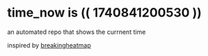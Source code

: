 # time_now is (( 1740841200530 ))

an automated repo that shows the currnent time

inspired by [breakingheatmap](https://github.com/breakingheatmap/breakingheatmap)